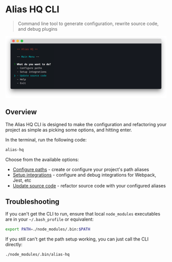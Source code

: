 # Alias HQ CLI

> Command line tool to generate configuration, rewrite source code, and debug plugins

![alias cli](../assets/cli-preview.png)

## Overview

The Alias HQ CLI is designed to make the configuration and refactoring your project as simple as picking some options, and hitting enter.

In the terminal, run the following code:

```bash
alias-hq
```

Choose from the available options:

- [Configure paths](./paths.md) - create or configure your project's path aliases
- [Setup integrations](./integrations.md) - configure and debug integrations for Webpack, Jest, etc
- [Update source code](./source.md) - refactor source code with your configured aliases

## Troubleshooting

If you can't get the CLI to run, ensure that local `node_modules` executables are in your `~/.bash_profile` or equivalent: 

```bash
export PATH=./node_modules/.bin:$PATH
```

If you still can't get the path setup working, you can just call the CLI directly:

```bash
./node_modules/.bin/alias-hq
```


